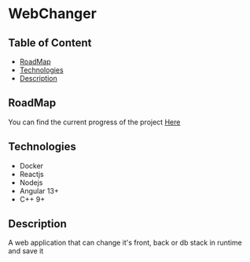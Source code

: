 # WebChanger
## Table of Content
- [RoadMap](#roadmap)
- [Technologies](#technologies)
- [Description](#description)

## RoadMap
You can find the current progress of the project [Here](https://trello.com/b/zgJ6ymM9/webchanger-guerlain-blanchard)

## Technologies

* Docker
* Reactjs
* Nodejs
* Angular 13+
* C++ 9+

## Description

A web application that can change it's front, back or db stack in runtime and save it
